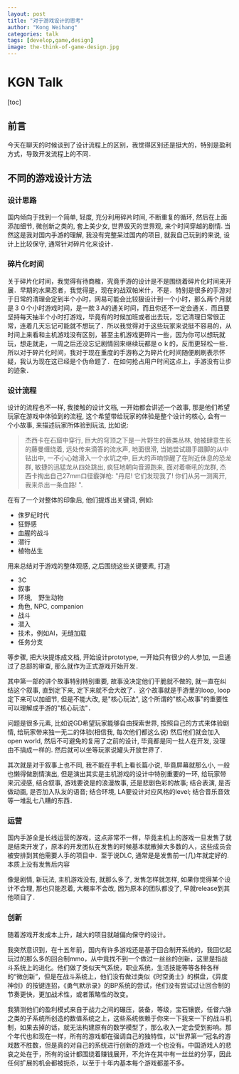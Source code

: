 ```yaml
---
layout: post
title: "对于游戏设计的思考"
author: "Kong Weihang"
categories: talk
tags: [develop,game,design]
image: the-think-of-game-design.jpg
---
```


# KGN Talk

[toc]

## 前言

今天在聊天的时候谈到了设计流程上的区别，我觉得区别还是挺大的，特别是盈利方式，导致开发流程上的不同．

## 不同的游戏设计方法

### 设计思路

国内倾向于找到一个简单, 轻度, 充分利用碎片时间, 不断重复的循环, 然后在上面添加细节, 微创新之类的, 套上美少女, 世界毁灭的世界观, 来个时间穿越的剧情. 当然这是我对国内手游的理解, 我没有完整呆过国内的项目, 就我自己玩到的来说, 设计上比较保守, 通常针对碎片化来设计．

### 碎片化时间

关于碎片化时间，我觉得有待商榷，究竟手游的设计是不是围绕着碎片化时间来开展．早期的水果忍者，我觉得是，现在的战双帕米什，不是．特别是很多的手游对于日常的清理会定到半个小时，网易可能会比较狠设计到一个小时，那么两个月就是３０个小时游戏时间，是一款３A的通关时间，而且你还不一定会通关．而且要坚持每天抽半个小时打游戏，毕竟有的时候加班或者出去玩，忘记清理日常很正常，连着几天忘记可能就不想玩了．所以我觉得对于这些玩家来说挺不容易的，从时间上来看和主机游戏没有区别，甚至主机游戏更碎片一些，因为你可以想玩就玩，想走就走，一周之后还没忘记剧情回来继续玩都是ｏｋ的，反而更轻松一些．所以对于碎片化时间，我对于现在重度的手游称之为碎片化时间随便刷刷表示怀疑，我认为现在这已经是个伪命题了．在如何抢占用户时间这点上，手游没有让步的迹象．

### 设计流程

设计的流程也不一样, 我接触的设计文档, 一开始都会讲述一个故事, 那是他们希望玩家在游戏中体验到的流程, 这个希望带给玩家的体验是整个设计的核心, 会有一个小故事, 来描述玩家所体验到玩法, 比如说: 

> 杰西卡在石窟中穿行, 巨大的穹顶之下是一片野生的蕨类丛林, 她被肆意生长的藤曼缠绕着, 远处传来滴答的流水声, 地面很滑, 当她尝试蹑手蹑脚的从中钻出中, 一不小心她滑入一个水坑之中, 巨大的声响惊醒了在附近休息的恐龙群, 敏捷的迅猛龙从四处跳出, 疯狂地朝向音源跑来, 面对着嘶吼的龙群, 杰西卡掏出自己27mm口径霰弹枪: "丹尼! 它们发现我了! 你们从另一测离开, 我来杀出一条血路! ". 

在有了一个对整体的印象后, 他们提炼出关键词, 例如: 
- 侏罗纪时代 
- 狂野感
- 血腥的战斗
- 潜行
- 植物丛生

用来总结对于游戏的整体观感, 之后围绕这些关键要素, 打造
- 3C
- 叙事
- 环境,　野生动物
- 角色, NPC, companion 
- 战斗 
- 潜入
- 技术，例如AI，无缝加载
- 任务分支

等步骤, 把大块提炼成文档, 开始设计prototype, 一开始只有很少的人参加, 一旦通过了总部的审查, 那么就作为正式游戏开始开发．

其中第一部的讲个故事特别特别重要, 故事没决定他们干脆就不做的, 就一直在纠结这个叙事, 直到定下来, 定下来就不会大改了．这个故事就是手游里的loop, loop定下来可以加细节, 但是不能大改, 是"核心玩法", 这个所谓的"核心故事"的重要性可以理解成手游的"核心玩法"．

问题是很多元素, 比如说GD希望玩家能够自由探索世界, 按照自己的方式来体验剧情, 给玩家带来独一无二的体验(相信我, 每次他们都这么说) 然后他们就会加入open world, 然后不可避免的复用了之前的设计, 毕竟都是同一批人在开发, 没理由不搞成一样的. 然后就可以坐等玩家说罐头开放世界了. 

其次就是对于叙事上也不同, 我不能在手机上看长篇小说, 毕竟屏幕就那么小, 一般也懒得做剧情演出, 但是演出其实是主机游戏的设计中特别重要的一环, 给玩家带来沉浸感, 结合叙事, 游戏要说是的浪漫故事, 还是悲剧色彩的故事; 结合表演, 是否做动画, 是否加入队友的语音; 结合环境, LA要设计对应风格的level; 结合音乐音效等一堆乱七八糟的东西．

### 运营

国内手游全是长线运营的游戏，这点非常不一样，毕竟主机上的游戏一旦发售了就是结束开发了，原本的开发团队在发售的时候基本就散掉大多数的人，这些成员会被安排到其他需要人手的项目中．至于说DLC, 通常是是发售前一(几)年就定好的. 本质上没有发售后内容

像是剧情, 新玩法, 主机游戏没有, 就那么多了, 发售怎样就怎样, 如果你觉得某个设计不合理, 那也只能忍着, 大概率不会改, 因为原本的团队都没了, 早就release到其他项目了．

### 创新

随着游戏开发成本上升，越大的项目就越偏向保守的设计。

我突然意识到，在十五年前，国内有许多游戏还是基于回合制开系统的，我回忆起玩过的那么多的回合制mmo，从中竟找不到一个做过一丝丝的创新，这里是指战斗系统上的进化。他们做了类似天气系统，职业系统，生活技能等等各种各样的“微创新”，但是在战斗系统上，他们没有做过类似《时空勇士》的棋盘，《异度神剑》的按键连招，《勇气默示录》的BP系统的尝试，他们没有尝试过让回合制的节奏更快，更加战术性，或者策略性的改变。

我猜测他们的盈利模式来自于战力之间的碾压，装备，等级，宝石镶嵌，任督六脉之类的子系统所创造的数值系统之上，这些系统依赖于你来一下我来一下的战斗机制，如果去掉的话，就无法构建原有的数学模型了，那么收入一定会受到影响。那个年代也和现在一样，所有的游戏都在强调自己的独特性，以“世界第一”冠名的游戏数不胜数，但是真的对自己的系统进行创新的游戏一个也没有。中国游戏人的悲哀之处在于，所有的设计都围绕着赚钱展开，不允许在其中有一丝丝的分享，因此任何扩展的机会都被扼杀，以至于十年内基本每个游戏都差不多。